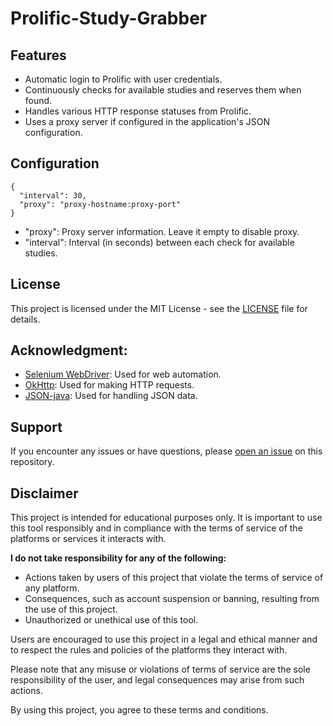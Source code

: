 # Prolific-Study-Grabber

## Features
<ul>
  <li>Automatic login to Prolific with user credentials.</li>
  <li>Continuously checks for available studies and reserves them when found.</li>
  <li>Handles various HTTP response statuses from Prolific.</li>
  <li>Uses a proxy server if configured in the application's JSON configuration.</li>
</ul>

## Configuration
```
{
  "interval": 30,
  "proxy": "proxy-hostname:proxy-port"
}
```
- "proxy": Proxy server information. Leave it empty to disable proxy.
- "interval": Interval (in seconds) between each check for available studies.

## License
This project is licensed under the MIT License - see the <a href="LICENSE">LICENSE</a> file for details.

## Acknowledgment:
- <a href="https://github.com/SeleniumHQ/selenium">Selenium WebDriver</a>: Used for web automation.
- <a href="https://github.com/square/okhttp">OkHttp</a>: Used for making HTTP requests.
- <a href="https://github.com/stleary/JSON-java">JSON-java</a>: Used for handling JSON data.

## Support
If you encounter any issues or have questions, please <a href="https://github.com/Hubloxd/Prolific-Study-Grabber/issues">open an issue</a> on this repository.

## Disclaimer

This project is intended for educational purposes only. It is important to use this tool responsibly and in compliance with the terms of service of the platforms or services it interacts with.

**I do not take responsibility for any of the following:**

- Actions taken by users of this project that violate the terms of service of any platform.
- Consequences, such as account suspension or banning, resulting from the use of this project.
- Unauthorized or unethical use of this tool.

Users are encouraged to use this project in a legal and ethical manner and to respect the rules and policies of the platforms they interact with.

Please note that any misuse or violations of terms of service are the sole responsibility of the user, and legal consequences may arise from such actions.

By using this project, you agree to these terms and conditions.
